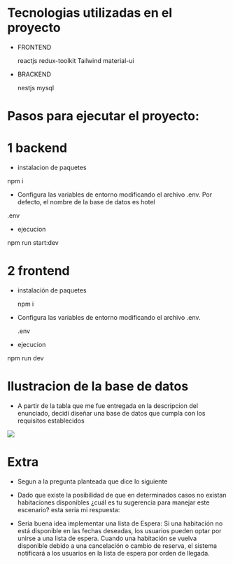

# Tecnologias utilizadas en el proyecto
 - FRONTEND
   
   reactjs
   redux-toolkit
   Tailwind
   material-ui
   
 - BRACKEND
   
   nestjs
   mysql
   
# Pasos para ejecutar el proyecto:

# 1 backend
  - instalacion de paquetes
    
  npm i
  
  - Configura las variables de entorno modificando el archivo .env. Por defecto, el nombre de la base de datos es hotel
    
  .env
  
  - ejecucion
    
  npm run start:dev

# 2 frontend
  - instalación de paquetes
    
    npm i
    
  - Configura las variables de entorno modificando el archivo .env.
    
    .env
    
  - ejecucion
    
  npm run dev

# Ilustracion de la base de datos 

- A partir de la tabla que me fue entregada en la descripcion del enunciado, decidí diseñar una base de datos que cumpla con los requisitos establecidos

<img src="https://firebasestorage.googleapis.com/v0/b/chat-app-9af2b.appspot.com/o/imagen_2024-05-17_054731000.png?alt=media&token=7e9f0a76-0747-4972-8f3f-7568c8fec4e1" />

# Extra  
- Segun a la pregunta planteada que dice lo siguiente
  
- Dado que existe la posibilidad de que en determinados casos no existan 
habitaciones disponibles ¿cuál es tu sugerencia para manejar este escenario? esta seria mi respuesta:
  
- Seria buena idea implementar una lista de Espera: Si una habitación no está disponible en las fechas deseadas, los usuarios pueden optar por unirse a una lista de espera. Cuando una habitación se vuelva disponible debido a una cancelación o cambio de reserva, el sistema notificará a los usuarios en la lista de espera por orden de llegada.
  
  
